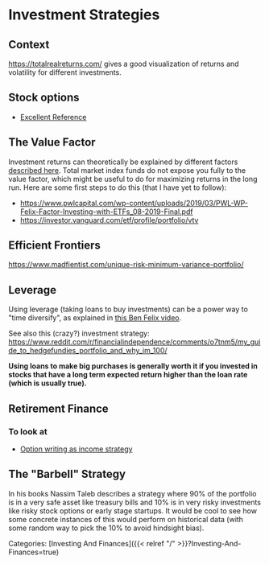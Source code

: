 # Investment Strategies

## Context

https://totalrealreturns.com/ gives a good visualization of returns and
volatility for different investments.

## Stock options

 - [Excellent Reference](
   http://www.scribd.com/doc/55945011/An-Introduction-to-Stock-Options-for-the-Tech-Entrepreneur-or-Startup-Employee)

## The Value Factor

Investment returns can theoretically be explained by different factors
[described here](https://www.youtube.com/watch?v=ViTnIebSzj4).  Total market
index funds do not expose you fully to the value factor, which might be useful
to do for maximizing returns in the long run.  Here are some first steps to do
this (that I have yet to follow):

 - https://www.pwlcapital.com/wp-content/uploads/2019/03/PWL-WP-Felix-Factor-Investing-with-ETFs_08-2019-Final.pdf
 - https://investor.vanguard.com/etf/profile/portfolio/vtv

## Efficient Frontiers

https://www.madfientist.com/unique-risk-minimum-variance-portfolio/

## Leverage

Using leverage (taking loans to buy investments) can be a power way to "time
diversify", as explained in [this Ben Felix
video](https://www.youtube.com/watch?v=Ll3TCEz4g1k).

See also this (crazy?) investment strategy:
https://www.reddit.com/r/financialindependence/comments/o7tnm5/my_guide_to_hedgefundies_portfolio_and_why_im_100/

**Using loans to make big purchases is generally worth it if you invested in
stocks that have a long term expected return higher than the loan rate (which
is usually true).**


## Retirement Finance

### To look at

 - [Option writing as income
   strategy](https://earlyretirementnow.com/2019/03/27/passive-income-through-option-writing-part-3/)


## The "Barbell" Strategy

In his books Nassim Taleb describes a strategy where 90% of the portfolio is in
a very safe asset like treasury bills and 10% is in very risky investments like
risky stock options or early stage startups.
It would be cool to see how some concrete instances of this would perform on
historical data (with some random way to pick the 10% to avoid hindsight bias).

Categories: [Investing And Finances]({{< relref "/" >}}?Investing-And-Finances=true)
